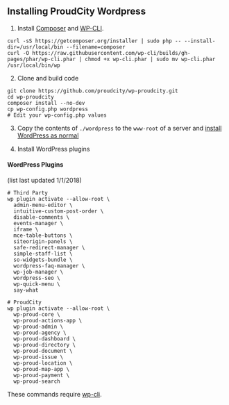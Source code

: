 ## Installing ProudCity Wordpress

1. Install [Composer](https://getcomposer.org) and [WP-CLI](http://wp-cli.org/).
  ```
  curl -sS https://getcomposer.org/installer | sudo php -- --install-dir=/usr/local/bin --filename=composer
  curl -O https://raw.githubusercontent.com/wp-cli/builds/gh-pages/phar/wp-cli.phar | chmod +x wp-cli.phar | sudo mv wp-cli.phar /usr/local/bin/wp
  ```

2. Clone and build code
  ```
  git clone https://github.com/proudcity/wp-proudcity.git
  cd wp-proudcity
  composer install --no-dev
  cp wp-config.php wordpress
  # Edit your wp-config.php values
  ```
3. Copy the contents of `./wordpress` to the `www-root` of a server and [install WordPress as normal](https://codex.wordpress.org/Installing_WordPress#Famous_5-Minute_Install)

4. Install WordPress plugins 

#### WordPress Plugins
(list last updated 1/1/2018)
  ```
  # Third Party
  wp plugin activate --allow-root \
    admin-menu-editor \
    intuitive-custom-post-order \
    disable-comments \
    events-manager \
    iframe \
    mce-table-buttons \
    siteorigin-panels \
    safe-redirect-manager \
    simple-staff-list \
    so-widgets-bundle \
    wordpress-faq-manager \
    wp-job-manager \
    wordpress-seo \
    wp-quick-menu \
    say-what                    

  # ProudCity
  wp plugin activate --allow-root \
    wp-proud-core \
    wp-proud-actions-app \
    wp-proud-admin \
    wp-proud-agency \
    wp-proud-dashboard \
    wp-proud-directory \
    wp-proud-document \
    wp-proud-issue \
    wp-proud-location \
    wp-proud-map-app \
    wp-proud-payment \
    wp-proud-search
  ```
  These commands require [wp-cli](http://wp-cli.org/).